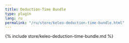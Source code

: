 ```yaml
---
title: Deduction-Time Bundle
type: plugin
lang: ru
permalink: "/ru/store/keleo-deduction-time-bundle.html"
---
```


{% include store/keleo-deduction-time-bundle.md %}
